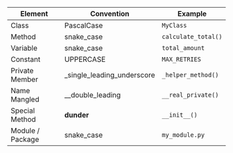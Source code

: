 | Element          | Convention                    | Example             |
| ---------------- | ----------------------------- | ------------------- |
| Class            | PascalCase                    | `MyClass`           |
| Method           | snake\_case                   | `calculate_total()` |
| Variable         | snake\_case                   | `total_amount`      |
| Constant         | UPPERCASE                     | `MAX_RETRIES`       |
| Private Member   | \_single\_leading\_underscore | `_helper_method()`  |
| Name Mangled     | \_\_double\_leading           | `__real_private()`  |
| Special Method   | **dunder**                    | `__init__()`        |
| Module / Package | snake\_case                   | `my_module.py`      |
